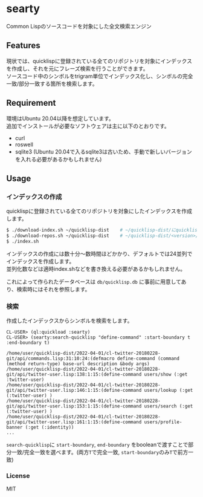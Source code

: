 # searty
Common Lispのソースコードを対象にした全文検索エンジン

## Features
現状では、quicklispに登録されている全てのリポジトリを対象にインデックスを作成し、それを元にフレーズ検索を行うことができます。  
ソースコード中のシンボルをtrigram単位でインデックス化し、シンボルの完全一致/部分一致する箇所を検索します。

## Requirement
環境はUbuntu 20.04以降を想定しています。  
追加でインストールが必要なソフトウェアは主に以下のとおりです。  

- curl
- roswell
- sqlite3 (Ubuntu 20.04で入るsqlite3は古いため、手動で新しいバージョンを入れる必要があるかもしれません)

## Usage

### インデックスの作成
quicklispに登録されている全てのリポジトリを対象にしたインデックスを作成します。

```bash
$ ./download-index.sh ~/quicklisp-dist    # ~/quicklisp-dist/にquicklisp.txt, releases.txt, systems.txtをダウンロードする
$ ./download-repos.sh ~/quicklisp-dist    # ~/quicklisp-dist/<version>/に全てのリポジトリをダウンロードする
$ ./index.sh
```

インデックスの作成には数十分〜数時間ほどかかり、デフォルトでは24並列でインデックスを作成します。  
並列化数などは適時index.shなどを書き換える必要があるかもしれません。

これによって作られたデータベースは `db/quicklisp.db` に事前に用意してあり、検索時にはそれを参照します。

### 検索

作成したインデックスからシンボルを検索をします。

```
CL-USER> (ql:quickload :searty)
CL-USER> (searty:search-quicklisp "define-command" :start-boundary t :end-boundary t)

/home/user/quicklisp-dist/2022-04-01/cl-twitter-20180228-git/api/commands.lisp:31:10:24:(defmacro define-command (command (method return-type) base-url description &body args)
/home/user/quicklisp-dist/2022-04-01/cl-twitter-20180228-git/api/twitter-user.lisp:138:1:15:(define-command users/show (:get :twitter-user)
/home/user/quicklisp-dist/2022-04-01/cl-twitter-20180228-git/api/twitter-user.lisp:146:1:15:(define-command users/lookup (:get (:twitter-user) )
/home/user/quicklisp-dist/2022-04-01/cl-twitter-20180228-git/api/twitter-user.lisp:153:1:15:(define-command users/search (:get (:twitter-user) )
/home/user/quicklisp-dist/2022-04-01/cl-twitter-20180228-git/api/twitter-user.lisp:161:1:15:(define-command users/profile-banner (:get (:identity))
...
```

`search-quicklisp`に `start-boundary`, `end-boundary` をbooleanで渡すことで部分一致/完全一致を選べます。(両方`T`で完全一致, `start-boundary`のみ`T`で前方一致)

### License
MIT
